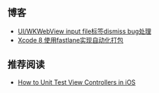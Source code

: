 ## 博客
* [UI/WKWebView input file标签dismiss bug处理](http://www.jianshu.com/p/6dfa8a2ee97e)
* [Xcode 8 使用fastlane实现自动化打包](http://www.jianshu.com/p/737486ad8408)

## 推荐阅读
* [How to Unit Test View Controllers in iOS](https://www.youtube.com/watch?v=rqh6MLzKonY&t=991s)
